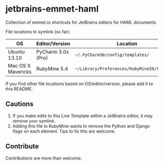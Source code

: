 jetbrains-emmet-haml
====================

Collection of emmet.io shortcuts for JetBrains editors for HAML documents

File locations to symlink (so far):

| OS | Editor/Version | Location |
| --- | --- | --- |
| Ubuntu 13.10 | PyCharm 3.0x (Pro) | `~/.PyCharm30/config/templates/` |
| Mac OS X Mavericks | RubyMine 5.4 | `~/Library/Preferences/RubyMine50/templates` |


If you find other file locations based on OS/editor/version, please add it to this README.

Cautions
--------
1. If you make edits to this Live Template within a JetBrains editor, it may remove your symlink.
1. Adding this file to RubyMine wants to remove the Python and Django flags on each element. Tips to fix this are welcome.

Contribute
----------
Contributions are more than welcome.

